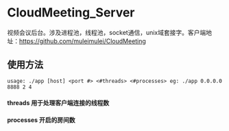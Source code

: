 # CloudMeeting_Server
视频会议后台。涉及进程池，线程池，socket通信，unix域套接字。客户端地址：https://github.com/muleimulei/CloudMeeting

## 使用方法
``
usage: ./app [host] <port #> <#threads> <#processes>
eg:
./app 0.0.0.0 8888 2 4
``

#### threads 用于处理客户端连接的线程数
#### processes 开启的房间数
